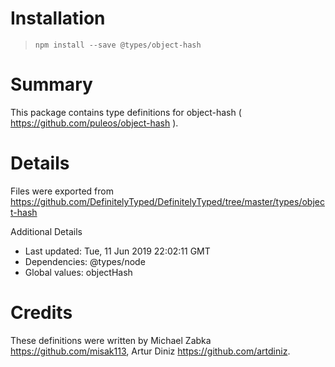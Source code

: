 # Installation
> `npm install --save @types/object-hash`

# Summary
This package contains type definitions for object-hash ( https://github.com/puleos/object-hash ).

# Details
Files were exported from https://github.com/DefinitelyTyped/DefinitelyTyped/tree/master/types/object-hash

Additional Details
 * Last updated: Tue, 11 Jun 2019 22:02:11 GMT
 * Dependencies: @types/node
 * Global values: objectHash

# Credits
These definitions were written by Michael Zabka <https://github.com/misak113>, Artur Diniz <https://github.com/artdiniz>.
